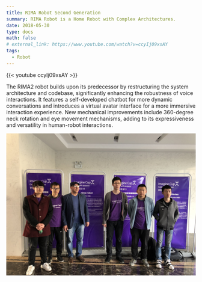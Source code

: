 ```yaml
---
title: RIMA Robot Second Generation
summary: RIMA Robot is a Home Robot with Complex Architectures.
date: 2018-05-30
type: docs
math: false
# external_link: https://www.youtube.com/watch?v=ccyIj09xsAY
tags:
  - Robot
---
```


{{< youtube ccyIj09xsAY >}}

The RIMA2 robot builds upon its predecessor by restructuring the system architecture and codebase, significantly enhancing the robustness of voice interactions. It features a self-developed chatbot for more dynamic conversations and introduces a virtual avatar interface for a more immersive interaction experience. New mechanical improvements include 360-degree neck rotation and eye movement mechanisms, adding to its expressiveness and versatility in human-robot interactions.

![alt text](team.jpg)

<!--more-->
